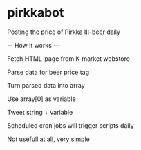 # pirkkabot
Posting the price of Pirkka III-beer daily

-- How it works -- 

Fetch HTML-page from K-market webstore

Parse data for beer price tag

Turn parsed data into array

Use array[0] as variable 

Tweet string + variable

Scheduled cron jobs will trigger scripts daily

Not usefull at all, very simple


